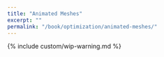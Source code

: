 ```yaml
---
title: "Animated Meshes"
excerpt: ""
permalink: "/book/optimization/animated-meshes/"
---
```


{% include custom/wip-warning.md %}
